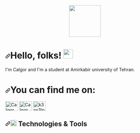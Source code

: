 <div id="header" align="center">
  <img src="https://media.giphy.com/media/HscDLzkO8EOTmgkhQP/giphy.gif" width="100"/>
</div>





<h1 dir="auto"><a id="user-content-hello-folks-" class="anchor" aria-hidden="true" href="#hello-folks-"><svg class="octicon octicon-link" viewBox="0 0 16 16" version="1.1" width="16" height="16" aria-hidden="true"><path fill-rule="evenodd" d="M7.775 3.275a.75.75 0 001.06 1.06l1.25-1.25a2 2 0 112.83 2.83l-2.5 2.5a2 2 0 01-2.83 0 .75.75 0 00-1.06 1.06 3.5 3.5 0 004.95 0l2.5-2.5a3.5 3.5 0 00-4.95-4.95l-1.25 1.25zm-4.69 9.64a2 2 0 010-2.83l2.5-2.5a2 2 0 012.83 0 .75.75 0 001.06-1.06 3.5 3.5 0 00-4.95 0l-2.5 2.5a3.5 3.5 0 004.95 4.95l1.25-1.25a.75.75 0 00-1.06-1.06l-1.25 1.25a2 2 0 01-2.83 0z"></path></svg></a>Hello, folks! <animated-image data-catalyst="" style="width: 30px;"><a target="_blank" rel="noopener noreferrer nofollow" href="https://media.giphy.com/media/lrtPCNjE8Rdoky43VR/giphy.gif" data-target="animated-image.originalLink"><img src="https://media.giphy.com/media/lrtPCNjE8Rdoky43VR/giphy.gif" style="max-width: 100%; display: inline-block;" data-target="animated-image.originalImage" height="30px"></a>
      <span class="AnimatedImagePlayer" data-target="animated-image.player" hidden="">
        <a data-target="animated-image.replacedLink" class="AnimatedImagePlayer-images" href="https://media.giphy.com/media/lrtPCNjE8Rdoky43VR/giphy.gif" target="_blank">
          <span data-target="animated-image.imageContainer">
            <img data-target="animated-image.replacedImage" class="AnimatedImagePlayer-animatedImage" src="hhttps://media.giphy.com/media/lrtPCNjE8Rdoky43VR/giphy.gif" style="display: block; opacity: 1;" height="30px">
          <canvas class="AnimatedImagePlayer-stillImage" aria-hidden="true" width="30" height="30"></canvas></span>
        </a>
        <button data-target="animated-image.imageButton" class="AnimatedImagePlayer-images" tabindex="-1" aria-label="Play wave.gif"></button>
        <span class="AnimatedImagePlayer-controls" data-target="animated-image.controls">
          <button data-target="animated-image.playButton" class="AnimatedImagePlayer-button" aria-label="Play wave.gif">
            <svg aria-hidden="true" focusable="false" class="octicon icon-play" width="16" height="16" viewBox="0 0 16 16" fill="none" xmlns="http://www.w3.org/2000/svg">
              <path d="M4 13.5427V2.45734C4 1.82607 4.69692 1.4435 5.2295 1.78241L13.9394 7.32507C14.4334 7.63943 14.4334 8.36057 13.9394 8.67493L5.2295 14.2176C4.69692 14.5565 4 14.1739 4 13.5427Z">
            </path></svg>
            <svg aria-hidden="true" focusable="false" class="octicon icon-pause" width="16" height="16" viewBox="0 0 16 16" xmlns="http://www.w3.org/2000/svg">
              <rect x="4" y="2" width="3" height="12" rx="1"></rect>
              <rect x="9" y="2" width="3" height="12" rx="1"></rect>
            </svg>
          </button>
          <a data-target="animated-image.openButton" aria-label="Open wave.gif in new window" class="AnimatedImagePlayer-button" href="https://media.giphy.com/media/lrtPCNjE8Rdoky43VR/giphy.gif" target="_blank">
            <svg aria-hidden="true" class="octicon" xmlns="http://www.w3.org/2000/svg" viewBox="0 0 16 16" width="16" height="16">
              <path fill-rule="evenodd" d="M10.604 1h4.146a.25.25 0 01.25.25v4.146a.25.25 0 01-.427.177L13.03 4.03 9.28 7.78a.75.75 0 01-1.06-1.06l3.75-3.75-1.543-1.543A.25.25 0 0110.604 1zM3.75 2A1.75 1.75 0 002 3.75v8.5c0 .966.784 1.75 1.75 1.75h8.5A1.75 1.75 0 0014 12.25v-3.5a.75.75 0 00-1.5 0v3.5a.25.25 0 01-.25.25h-8.5a.25.25 0 01-.25-.25v-8.5a.25.25 0 01.25-.25h3.5a.75.75 0 000-1.5h-3.5z"></path>
            </svg>
          </a>
        </span>
      </span></animated-image></h1>
      



<p dir="auto">I'm Calgor and I'm a student at Amirkabir university of Tehran.</p>


<h1 dir="auto"><a id="user-Connection-" class="anchor" aria-hidden="true" href="#Connection-"><svg class="octicon octicon-link" viewBox="0 0 16 16" version="1.1" width="16" height="16" aria-hidden="true"><path fill-rule="evenodd" d="M7.775 3.275a.75.75 0 001.06 1.06l1.25-1.25a2 2 0 112.83 2.83l-2.5 2.5a2 2 0 01-2.83 0 .75.75 0 00-1.06 1.06 3.5 3.5 0 004.95 0l2.5-2.5a3.5 3.5 0 00-4.95-4.95l-1.25 1.25zm-4.69 9.64a2 2 0 010-2.83l2.5-2.5a2 2 0 012.83 0 .75.75 0 001.06-1.06 3.5 3.5 0 00-4.95 0l-2.5 2.5a3.5 3.5 0 004.95 4.95l1.25-1.25a.75.75 0 00-1.06-1.06l-1.25 1.25a2 2 0 01-2.83 0z"></path></svg></a>You can find me on:
              <path fill-rule="evenodd" d="M10.604 1h4.146a.25.25 0 01.25.25v4.146a.25.25 0 01-.427.177L13.03 4.03 9.28 7.78a.75.75 0 01-1.06-1.06l3.75-3.75-1.543-1.543A.25.25 0 0110.604 1zM3.75 2A1.75 1.75 0 002 3.75v8.5c0 .966.784 1.75 1.75 1.75h8.5A1.75 1.75 0 0014 12.25v-3.5a.75.75 0 00-1.5 0v3.5a.25.25 0 01-.25.25h-8.5a.25.25 0 01-.25-.25v-8.5a.25.25 0 01.25-.25h3.5a.75.75 0 000-1.5h-3.5z"></path>
            </svg>
          </a>
        </span>
      </span></animated-image></h1>
<a href="https://twitter.com/calgor3" rel="nofollow"><img src="https://raw.githubusercontent.com/rahuldkjain/github-profile-readme-generator/master/src/images/icons/Social/twitter.svg" alt="Calgor" title="Calgor" style="max-width: 100%;" width="40" height="30" align="middle"></a>
<a href="https://linkedin.com/in/amirali-homayouni-1011741bb" rel="nofollow"><img src="https://raw.githubusercontent.com/rahuldkjain/github-profile-readme-generator/master/src/images/icons/Social/linked-in-alt.svg" alt="Calgor" title="Calgor" style="max-width: 100%;" width="40" height="30" align="middle"></a>
<a href="https://instagram.com/amirali__homayouni" rel="nofollow"><img src="https://raw.githubusercontent.com/rahuldkjain/github-profile-readme-generator/master/src/images/icons/Social/instagram.svg" alt="k3rn3lpanicc" title="Calgor" style="max-width: 100%;" width="40" height="30" align="middle"></a>


<h2 dir="auto"><a id="user-content--technologies--tools" class="anchor" aria-hidden="true" href="#-technologies--tools"><svg class="octicon octicon-link" viewBox="0 0 16 16" version="1.1" width="16" height="16" aria-hidden="true"><path fill-rule="evenodd" d="M7.775 3.275a.75.75 0 001.06 1.06l1.25-1.25a2 2 0 112.83 2.83l-2.5 2.5a2 2 0 01-2.83 0 .75.75 0 00-1.06 1.06 3.5 3.5 0 004.95 0l2.5-2.5a3.5 3.5 0 00-4.95-4.95l-1.25 1.25zm-4.69 9.64a2 2 0 010-2.83l2.5-2.5a2 2 0 012.83 0 .75.75 0 001.06-1.06 3.5 3.5 0 00-4.95 0l-2.5 2.5a3.5 3.5 0 004.95 4.95l1.25-1.25a.75.75 0 00-1.06-1.06l-1.25 1.25a2 2 0 01-2.83 0z"></path></svg></a><g-emoji class="g-emoji" alias="wrench" fallback-src="https://github.githubassets.com/images/icons/emoji/unicode/1f527.png"><img class="emoji" alt="wrench" src="https://github.githubassets.com/images/icons/emoji/unicode/1f527.png" width="20" height="20"></g-emoji> Technologies &amp; Tools</h2>



<p dir="auto"><a target="_blank" rel="noopener noreferrer nofollow" href="https://img.shields.io/static/v1?label=OS&message=Linux&color=blue"><img src="https://img.shields.io/static/v1?label=OS&message=Linux&color=blue" alt="" data-canonical-src="https://img.shields.io/static/v1?label=OS&message=Linux&color=blue" style="max-width: 100%;"></a>
<a target="_blank" rel="noopener noreferrer nofollow" href="https://img.shields.io/static/v1?label=Code&message=C&color=blue"><img src="https://img.shields.io/static/v1?label=Code&message=C&color=blue" alt="" data-canonical-src="https://img.shields.io/static/v1?label=Code&message=C&color=blue" style="max-width: 100%;"></a>
<a target="_blank" rel="noopener noreferrer nofollow" href="https://img.shields.io/static/v1?label=Code&message=C++&color=blue"><img src="https://img.shields.io/static/v1?label=Code&message=C++&color=blue" alt="" data-canonical-src="https://img.shields.io/static/v1?label=Code&message=C++&color=blue" style="max-width: 100%;"></a>
<a target="_blank" rel="noopener noreferrer nofollow" href="https://img.shields.io/static/v1?label=Code&message=Java&color=blue"><img src="https://img.shields.io/static/v1?label=Code&message=Java&color=blue" alt="" data-canonical-src="https://img.shields.io/static/v1?label=Code&message=Java&color=blue" style="max-width: 100%;"></a>
<a target="_blank" rel="noopener noreferrer nofollow" href="https://img.shields.io/static/v1?label=Code&message=Golang&color=blue"><img src="https://img.shields.io/static/v1?label=Code&message=Golang&color=blue" alt="" data-canonical-src="https://img.shields.io/static/v1?label=Code&message=Golang&color=blue" style="max-width: 100%;"></a>
<a target="_blank" rel="noopener noreferrer nofollow" href="https://img.shields.io/static/v1?label=Code&message=Python&color=blue"><img src="https://img.shields.io/static/v1?label=Code&message=Python&color=blue" alt="" data-canonical-src="https://img.shields.io/static/v1?label=Code&message=Python&color=blue" style="max-width: 100%;"></a>
<a target="_blank" rel="noopener noreferrer nofollow" href="https://img.shields.io/static/v1?label=Tools&message=sqlite&color=blue"><img src="https://img.shields.io/static/v1?label=Tools&message=sqlite&color=blue" alt="" data-canonical-src="https://img.shields.io/static/v1?label=Tools&message=sqlite&color=blue" style="max-width: 100%;"></a>
<a target="_blank" rel="noopener noreferrer nofollow" href="https://img.shields.io/static/v1?label=Tools&message=PostgreSQL&color=blue"><img src="https://img.shields.io/static/v1?label=Tools&message=PostgreSQL&color=blue" alt="" data-canonical-src="https://img.shields.io/static/v1?label=Tools&message=PostgreSQL&color=blue" style="max-width: 100%;"></a>
<a target="_blank" rel="noopener noreferrer nofollow" href="https://img.shields.io/static/v1?label=Shell&message=Bash&color=blue"><img src="https://img.shields.io/static/v1?label=Shell&message=Bash&color=blue" alt="" data-canonical-src="https://img.shields.io/static/v1?label=Shell&message=Bash&color=blue" style="max-width: 100%;"></a>
